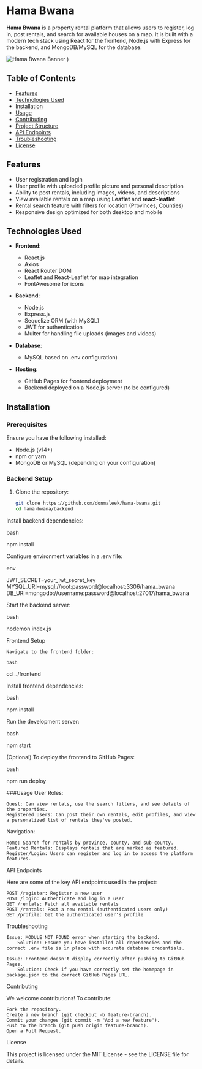 # Hama Bwana

**Hama Bwana** is a property rental platform that allows users to register, log in, post rentals, and search for available houses on a map. It is built with a modern tech stack using React for the frontend, Node.js with Express for the backend, and MongoDB/MySQL for the database.

![Hama Bwana Banner](./assets/logo1.png)
)

## Table of Contents
- [Features](#features)
- [Technologies Used](#technologies-used)
- [Installation](#installation)
- [Usage](#usage)
- [Contributing](#contributing)
- [Project Structure](#project-structure)
- [API Endpoints](#api-endpoints)
- [Troubleshooting](#troubleshooting)
- [License](#license)

## Features

- User registration and login
- User profile with uploaded profile picture and personal description
- Ability to post rentals, including images, videos, and descriptions
- View available rentals on a map using **Leaflet** and **react-leaflet**
- Rental search feature with filters for location (Provinces, Counties)
- Responsive design optimized for both desktop and mobile

## Technologies Used

- **Frontend**:
  - React.js
  - Axios
  - React Router DOM
  - Leaflet and React-Leaflet for map integration
  - FontAwesome for icons
  
- **Backend**:
  - Node.js
  - Express.js
  - Sequelize ORM (with MySQL)
  - JWT for authentication
  - Multer for handling file uploads (images and videos)
  
- **Database**:
  - MySQL based on .env configuration)
  
- **Hosting**:
  - GitHub Pages for frontend deployment
  - Backend deployed on a Node.js server (to be configured)

## Installation

### Prerequisites

Ensure you have the following installed:
- Node.js (v14+)
- npm or yarn
- MongoDB or MySQL (depending on your configuration)

### Backend Setup

1. Clone the repository:
   ```bash
   git clone https://github.com/donmaleek/hama-bwana.git
   cd hama-bwana/backend
Install backend dependencies:

bash

npm install

Configure environment variables in a .env file:

env

JWT_SECRET=your_jwt_secret_key
MYSQL_URI=mysql://root:password@localhost:3306/hama_bwana
DB_URI=mongodb://username:password@localhost:27017/hama_bwana

Start the backend server:

bash

nodemon index.js


Frontend Setup

    Navigate to the frontend folder:

    bash

cd ../frontend

Install frontend dependencies:

bash

npm install

Run the development server:

bash

npm start

(Optional) To deploy the frontend to GitHub Pages:

bash

npm run deploy


###Usage
User Roles:

    Guest: Can view rentals, use the search filters, and see details of the properties.
    Registered Users: Can post their own rentals, edit profiles, and view a personalized list of rentals they've posted.

Navigation:

    Home: Search for rentals by province, county, and sub-county.
    Featured Rentals: Displays rentals that are marked as featured.
    Register/Login: Users can register and log in to access the platform features.

API Endpoints

Here are some of the key API endpoints used in the project:

    POST /register: Register a new user
    POST /login: Authenticate and log in a user
    GET /rentals: Fetch all available rentals
    POST /rentals: Post a new rental (authenticated users only)
    GET /profile: Get the authenticated user's profile

Troubleshooting

    Issue: MODULE_NOT_FOUND error when starting the backend.
        Solution: Ensure you have installed all dependencies and the correct .env file is in place with accurate database credentials.

    Issue: Frontend doesn't display correctly after pushing to GitHub Pages.
        Solution: Check if you have correctly set the homepage in package.json to the correct GitHub Pages URL.

Contributing

We welcome contributions! To contribute:

    Fork the repository.
    Create a new branch (git checkout -b feature-branch).
    Commit your changes (git commit -m "Add a new feature").
    Push to the branch (git push origin feature-branch).
    Open a Pull Request.

License

This project is licensed under the MIT License - see the LICENSE file for details.
